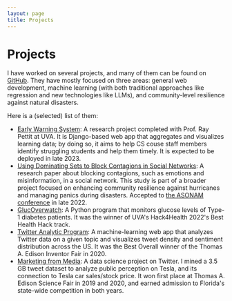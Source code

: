 ```yaml
---
layout: page
title: Projects
---
```

# Projects

I have worked on several projects, and many of them can be found on [GitHub](https://github.com/robertchenbao?tab=repositories). They have mostly focused on three areas: general web development, machine learning (with both traditional approaches like regression and new technologies like LLMs), and community-level resilience against natural disasters.

Here is a (selected) list of them:

* [Early Warning System](https://earlywarning.cs.virginia.edu): A research project completed with Prof. Ray Pettit at UVA. It is Django-based web app that aggregates and visualizes learning data; by doing so, it aims to help CS couse staff members identify struggling students and help them timely. It is expected to be deployed in late 2023.
* [Using Dominating Sets to Block Contagions in Social Networks](https://par.nsf.gov/biblio/10376914): A research paper about blocking contagions, such as emotions and misinformation, in a social network. This study is part of a broader project focused on enhancing community resilience against hurricanes and managing panics during disasters. Accepted to [the ASONAM conference](https://asonam.cpsc.ucalgary.ca/2022/) in late 2022.
* [GlucOverwatch](https://devpost.com/software/glucoverwatch): A Python program that monitors glucose levels of Type-1 diabetes patients. It was the winner of UVA's Hack4Health 2022's Best Health Hack track.
* [Twitter Analytic Program](https://github.com/robertchenbao/twitter-analytic-program/): A machine-learning web app that analyzes Twitter data on a given topic and visualizes tweet density and sentiment distribution across the US. It was the Best Overall winner of the Thomas A. Edison Inventor Fair in 2020.
* [Marketing from Media](https://edisonfairs.org/2019/01/30/2019-science-fair-winners/): A data science project on Twitter. I mined a 3.5 GB tweet dataset to analyze public perception on Tesla, and its connection to Tesla car sales/stock price. It won first place at Thomas A. Edison Science Fair in 2019 and 2020, and earned admission to Florida's state-wide competition in both years.
